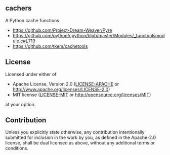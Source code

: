 ## cachers

A Python cache functions

- https://github.com/Project-Dream-Weaver/Pyre
- https://github.com/python/cpython/blob/master/Modules/_functoolsmodule.c#L719
- https://github.com/tkem/cachetools

## License

Licensed under either of

 * Apache License, Version 2.0
   ([LICENSE-APACHE](LICENSE-APACHE) or http://www.apache.org/licenses/LICENSE-2.0)
 * MIT license
   ([LICENSE-MIT](LICENSE-MIT) or http://opensource.org/licenses/MIT)

at your option.

## Contribution

Unless you explicitly state otherwise, any contribution intentionally submitted
for inclusion in the work by you, as defined in the Apache-2.0 license, shall be
dual licensed as above, without any additional terms or conditions.

